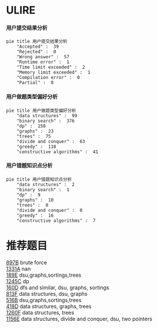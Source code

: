 # ULIRE

<!-- tabs:start -->



#### **用户提交结果分析**

```mermaid
pie title 用户提交结果分析
    "Accepted" :  39
    "Rejected" :  0
    "Wrong answer" :  57
    "Runtime error" :  1
    "Time limit exceeded" :  2
    "Memory limit exceeded" :  1
    "Compilation error" :  0
    "Partial" :  0
```

#### **用户做题类型偏好分析**

```mermaid
pie title 用户做题类型偏好分析
    "data structures" :  99
    "binary search" :  376
    "dp" :  150
    "graphs" :  23
    "trees" :  75
    "divide and conquer" :  63
    "greedy" :  118
    "constructive algorithms" :  41
```
#### **用户错题知识点分析**

```mermaid
pie title 用户错题知识点分析
    "data structures" :  2
    "binary search" :  1
    "dp" :  9
    "graphs" :  10
    "trees" :  0
    "divide and conquer" :  0
    "greedy" :  16
    "constructive algorithms" :  7
```



<!-- tabs:end -->
# 推荐题目
[897B](https://codeforces.com/contest/897/problem/B)		brute force		  
[1331A](https://codeforces.com/contest/1331/problem/A)		nan		  
[189E](https://codeforces.com/contest/189/problem/E)		dsu,graphs,sortings,trees		  
[1245C](https://codeforces.com/contest/1245/problem/C)		dp		  
[160D](https://codeforces.com/contest/160/problem/D)		dfs and similar,
                        dsu,
                        graphs,
                        sortings		  
[813F](https://codeforces.com/contest/813/problem/F)		data structures,
                        dsu,
                        graphs		  
[516B](https://codeforces.com/contest/516/problem/B)		dsu,graphs,sortings,trees		  
[418D](https://codeforces.com/contest/418/problem/D)		data structures,
                        graphs,
                        trees		  
[1260F](https://codeforces.com/contest/1260/problem/F)		data structures,
                        trees		  
[1156E](https://codeforces.com/contest/1156/problem/E)		data structures,
                        divide and conquer,
                        dsu,
                        two pointers		  
